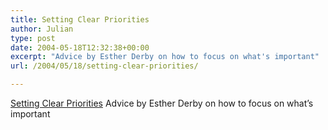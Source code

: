 ```yaml
---
title: Setting Clear Priorities
author: Julian
type: post
date: 2004-05-18T12:32:38+00:00
excerpt: "Advice by Esther Derby on how to focus on what's important"
url: /2004/05/18/setting-clear-priorities/

---
```

[Setting Clear Priorities][1] Advice by Esther Derby on how to focus on what&#8217;s important

 [1]: https://www.computerworld.com/developmenttopics/development/story/0,10801,89106,00.html